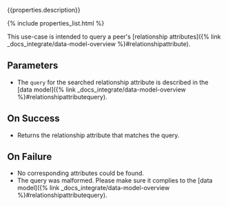 {{properties.description}}

{% include properties_list.html %}

This use-case is intended to query a peer's [relationship attributes]({% link _docs_integrate/data-model-overview %}#relationshipattribute).

## Parameters

- The `query` for the searched relationship attribute is described in the [data model]({% link _docs_integrate/data-model-overview %}#relationshipattributequery).

## On Success

- Returns the relationship attribute that matches the query.

## On Failure

- No corresponding attributes could be found.
- The query was malformed. Please make sure it complies to the [data model]({% link _docs_integrate/data-model-overview %}#relationshipattributequery).
